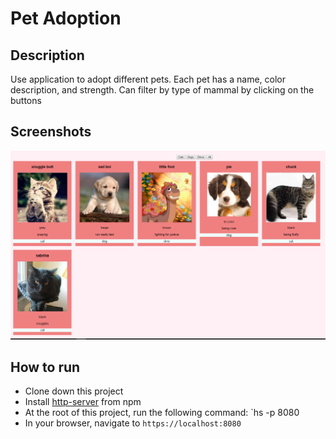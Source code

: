 # Pet Adoption

## Description
Use application to adopt different pets. Each pet has a name, color description, and strength. Can filter by type of mammal by clicking on the buttons

## Screenshots
![pet adoption preview](https://raw.githubusercontent.com/djunaim/petAdoption/master/screenshots/image.PNG)

## How to run
* Clone down this project
* Install [http-server](https://www.npmjs.com/package/http-server) from npm
* At the root of this project, run the following command: `hs -p 8080
* In your browser, navigate to `https://localhost:8080`